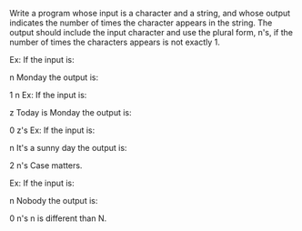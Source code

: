 Write a program whose input is a character and a string, and whose output indicates the number of times the character appears in the string. The output should include the input character and use the plural form, n's, if the number of times the characters appears is not exactly 1.

Ex: If the input is:

n Monday
the output is:

1 n
Ex: If the input is:

z Today is Monday
the output is:

0 z's
Ex: If the input is:

n It's a sunny day
the output is:

2 n's
Case matters.

Ex: If the input is:

n Nobody
the output is:

0 n's
n is different than N.